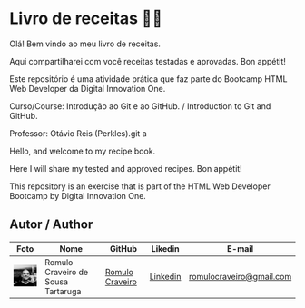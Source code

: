 # Livro de receitas :man_cook:

Olá! Bem vindo ao meu livro de receitas.

Aqui compartilharei com você receitas testadas e aprovadas. Bon appétit!

Este repositório é uma atividade prática que faz parte do Bootcamp HTML Web Developer da Digital Innovation One. 

Curso/Course: Introdução ao Git e ao GitHub. / Introduction to Git and GitHub.

Professor: Otávio Reis (Perkles).git a

Hello, and welcome to my recipe book.

Here I will share my tested and approved recipes. Bon appétit!

This repository is an exercise that is part of the HTML Web Developer Bootcamp by Digital Innovation One.



## Autor / Author

| Foto                                         | Nome                               | GitHub                                               | Likedin                                                 | E-mail                   |
| -------------------------------------------- | ---------------------------------- | ---------------------------------------------------- | ------------------------------------------------------- | ------------------------ |
| <img src="./img/fotogit.jpeg" width="100px"> | Romulo Craveiro de Sousa Tartaruga | [Romulo Craveiro](https://github.com/romulocraveiro) | [Linkedin](https://www.linkedin.com/in/romulocraveiro/) | romulocraveiro@gmail.com |
